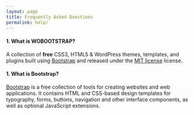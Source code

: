 ```yaml
---
layout: page
title: Frequently Asked Questions
permalink: help/
---
```


<h4>1. What is WOBOOTSTRAP?</h4>

<p>A collection of <strong>free</strong> CSS3, HTML5 & WordPress themes, templates, and plugins built using <a href="http://getbootstrap.com/">Bootstrap</a> and released under the <a href="http://en.wikipedia.org/wiki/MIT_License">MIT license</a> license.</p>

<h4>1. What is Bootstrap?</h4>
<p><a href="http://getbootstrap.com/">Bootstrap</a> is a free collection of tools for creating websites and web applications. It contains HTML and CSS-based design templates for typography, forms, buttons, navigation and other interface components, as well as optional JavaScript extensions.</p>